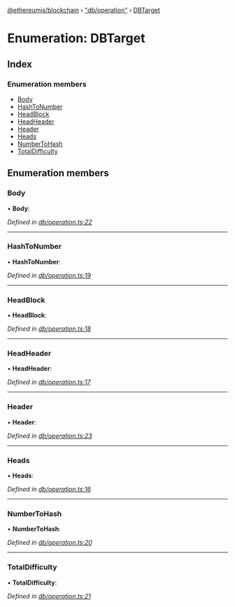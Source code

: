 [@ethereumjs/blockchain](../README.md) › ["db/operation"](../modules/_db_operation_.md) › [DBTarget](_db_operation_.dbtarget.md)

# Enumeration: DBTarget

## Index

### Enumeration members

* [Body](_db_operation_.dbtarget.md#body)
* [HashToNumber](_db_operation_.dbtarget.md#hashtonumber)
* [HeadBlock](_db_operation_.dbtarget.md#headblock)
* [HeadHeader](_db_operation_.dbtarget.md#headheader)
* [Header](_db_operation_.dbtarget.md#header)
* [Heads](_db_operation_.dbtarget.md#heads)
* [NumberToHash](_db_operation_.dbtarget.md#numbertohash)
* [TotalDifficulty](_db_operation_.dbtarget.md#totaldifficulty)

## Enumeration members

###  Body

• **Body**:

*Defined in [db/operation.ts:22](https://github.com/ethereumjs/ethereumjs-vm/blob/master/packages/blockchain/src/db/operation.ts#L22)*

___

###  HashToNumber

• **HashToNumber**:

*Defined in [db/operation.ts:19](https://github.com/ethereumjs/ethereumjs-vm/blob/master/packages/blockchain/src/db/operation.ts#L19)*

___

###  HeadBlock

• **HeadBlock**:

*Defined in [db/operation.ts:18](https://github.com/ethereumjs/ethereumjs-vm/blob/master/packages/blockchain/src/db/operation.ts#L18)*

___

###  HeadHeader

• **HeadHeader**:

*Defined in [db/operation.ts:17](https://github.com/ethereumjs/ethereumjs-vm/blob/master/packages/blockchain/src/db/operation.ts#L17)*

___

###  Header

• **Header**:

*Defined in [db/operation.ts:23](https://github.com/ethereumjs/ethereumjs-vm/blob/master/packages/blockchain/src/db/operation.ts#L23)*

___

###  Heads

• **Heads**:

*Defined in [db/operation.ts:16](https://github.com/ethereumjs/ethereumjs-vm/blob/master/packages/blockchain/src/db/operation.ts#L16)*

___

###  NumberToHash

• **NumberToHash**:

*Defined in [db/operation.ts:20](https://github.com/ethereumjs/ethereumjs-vm/blob/master/packages/blockchain/src/db/operation.ts#L20)*

___

###  TotalDifficulty

• **TotalDifficulty**:

*Defined in [db/operation.ts:21](https://github.com/ethereumjs/ethereumjs-vm/blob/master/packages/blockchain/src/db/operation.ts#L21)*
